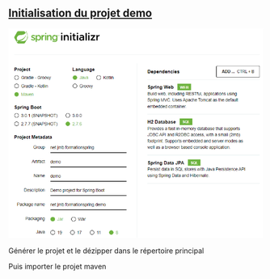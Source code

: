 ## [Initialisation du projet demo](https://start.spring.io/)

![](./img/spring-initializr.png)

Générer le projet et le dézipper dans le répertoire principal

Puis importer le projet maven





